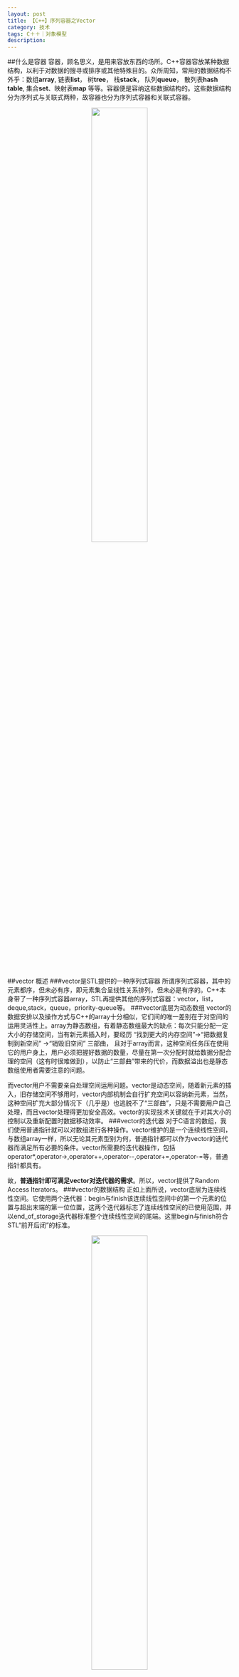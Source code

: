 ```yaml
---
layout: post
title: 【C++】序列容器之Vector
category: 技术
tags: C＋＋｜对象模型
description: 
---
```


##什么是容器
容器，顾名思义，是用来容放东西的场所。C++容器容放某种数据结构，以利于对数据的搜寻或排序或其他特殊目的。众所周知，常用的数据结构不外乎：数组**array**,  链表**list**，  树**tree**，  栈**stack**，  队列**queue**，  散列表**hash table**,  集合**set**、映射表**map** 等等。容器便是容纳这些数据结构的。这些数据结构分为序列式与关联式两种，故容器也分为序列式容器和关联式容器。

*<center><img src="/public/img/109.png" style="width:50%"></center>*
##vector 概述
###vector是STL提供的一种序列式容器
所谓序列式容器，其中的元素都序，但未必有序，即元素集合呈线性关系排列，但未必是有序的。C++本身带了一种序列式容器array，STL再提供其他的序列式容器：vector，list，deque,stack，queue，priority-queue等。
###vector底层为动态数组
vector的数据安排以及操作方式与C++的array十分相似，它们间的唯一差别在于对空间的运用灵活性上。array为静态数组，有着静态数组最大的缺点：每次只能分配一定大小的存储空间，当有新元素插入时，要经历  “找到更大的内存空间”->“把数据复制到新空间” ->“销毁旧空间” 三部曲， 且对于array而言，这种空间任务压在使用它的用户身上，用户必须把握好数据的数量，尽量在第一次分配时就给数据分配合理的空间（这有时很难做到），以防止“三部曲”带来的代价，而数据溢出也是静态数组使用者需要注意的问题。

而vector用户不需要亲自处理空间运用问题。vector是动态空间，随着新元素的插入，旧存储空间不够用时，vector内部机制会自行扩充空间以容纳新元素，当然，这种空间扩充大部分情况下（几乎是）也逃脱不了“三部曲”，只是不需要用户自己处理，而且vector处理得更加安全高效。vector的实现技术关键就在于对其大小的控制以及重新配置时数据移动效率。
###vector的迭代器
对于C语言的数组，我们使用普通指针就可以对数组进行各种操作。vector维护的是一个连续线性空间，与数组array一样，所以无论其元素型别为何，普通指针都可以作为vector的迭代器而满足所有必要的条件。vector所需要的迭代器操作，包括operator*,operator->,operator++,operator--,operator+=,operator-=等，普通指针都具有。

故，**普通指针即可满足vector对迭代器的需求**。所以，vector提供了Random Access Iterators。
###vector的数据结构
正如上面所说，vector底层为连续线性空间。它使用两个迭代器：begin与finish该连续线性空间中的第一个元素的位置与超出末端的第一位位置，这两个迭代器标志了连续线性空间的已使用范围，并以end_of_storage迭代器标准整个连续线性空间的尾端。这里begin与finish符合STL“前开后闭”的标准。

*<center><img src="/public/img/110.png" style="width:50%"></center>*

基于这三个迭代器，可以完成许多操作。包括提供首尾标示、大小、容量、空容器判断、[]运算符、最前端元素值、最后端元素值等等。

值得注意的是，容器的大小与容量是不一样的概念。只有在容器满载时，大小才等于容器。在上面这张图中，大小size为已使用的存储空间长度，而容量为**已使用+未使用**的存储空间长度。从它们的实现代码上也可以看出来：

<pre><code>
size_type size() const
{
      return size_type( end() - begin() ) ;
}

size_type capacity () const
{
     return size_type( end_of_storage - begin() );
}
</code></pre>
###vector的内存分配策略
标准库的实现者使用了这样的内存分配策略：以最小的代价连续存储元素。为了使vector容器实现快速的内存分配，其实际分配的容量要比当前所需的空间多一些，vector容器预留了这些额外的存储区用于存放添加的新元素，于是不必为每个新元素进行一次内存分配。当继续向容器中加入元素导致备用空间被用光（超过了容量 capacity），此时再加入元素时vector的内存管理机制便会扩充容量至两倍，如果两倍容量仍不足，就扩张至足够大的容量。容量扩张必须经历“重新配置、元素移动、释放原空间”这个浩大的工程。按照《STL源码剖析》中提供的vector源码，vector的内存配置原则为：

- 如果vector原大小为0，则配置1，也即一个元素的大小。


- 如果原大小不为0，则配置原大小的两倍。


当然，vector的每种实现都可以自由地选择自己的内存分配策略，分配多少内存取决于其实现方式，不同的库采用不同的分配策略。

需要注意的是，使用vector迭代器时要时刻注意vector是否发生了扩容，一旦扩容引起了空间重新配置，指向原vector的所有迭代器都将失效。　

关于vector各种接口的使用方法这里就不再赘述了。对于vector有新认识会及时更新博文。